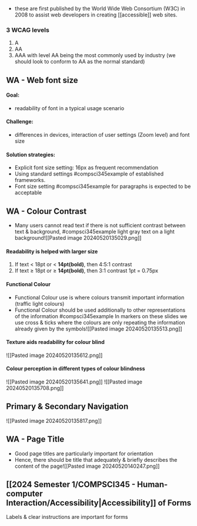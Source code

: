 - these are first published by the World Wide Web Consortium (W3C) in 2008 to assist web developers in creating [[accessible]] web sites.
### 3 WCAG levels
1. A
2. AA
3. AAA
with level AA being the most commonly used by industry (we should look to conform to AA as the normal standard)
## WA - Web font size
#### Goal:
- readability of font in a typical usage scenario
#### Challenge:
- differences in devices, interaction of user settings (Zoom level) and font size
#### Solution strategies:
- Explicit font size setting: 16px as frequent recommendation
- Using standard settings #compsci345example of established frameworks. 
- Font size setting #compsci345example for paragraphs is expected to be acceptable
## WA - Colour Contrast
- Many users cannot read text if there is not sufficient contrast between text & background, #compsci345example  light gray text on a light background![[Pasted image 20240520135029.png]]
#### Readability is helped with larger size
1. If text < 18pt or < **14pt(bold)**, then 4:5:1 contrast
2. If text $\ge$ 18pt or $\ge$ **14pt(bold)**, then 3:1 contrast
1pt = 0.75px
#### Functional Colour
- Functional Colour use is where colours transmit important information (traffic light colours)
- Functional Colour should be used additionally to other representations of the information
#compsci345example In markers on these slides we use cross & ticks where the colours are only repeating the information already given by the symbols![[Pasted image 20240520135513.png]]
#### Texture aids readability for colour blind
![[Pasted image 20240520135612.png]]
#### Colour perception in different types of colour blindness
![[Pasted image 20240520135641.png]]
![[Pasted image 20240520135708.png]]
## Primary & Secondary Navigation
![[Pasted image 20240520135817.png]]
## WA - Page Title
- Good page titles are particularly important for orientation
- Hence, there should be title that adequately & briefly describes the content of the page![[Pasted image 20240520140247.png]]
## [[2024 Semester 1/COMPSCI345 - Human-computer Interaction/Accessibility|Accessibility]] of Forms
Labels & clear instructions are important for forms 